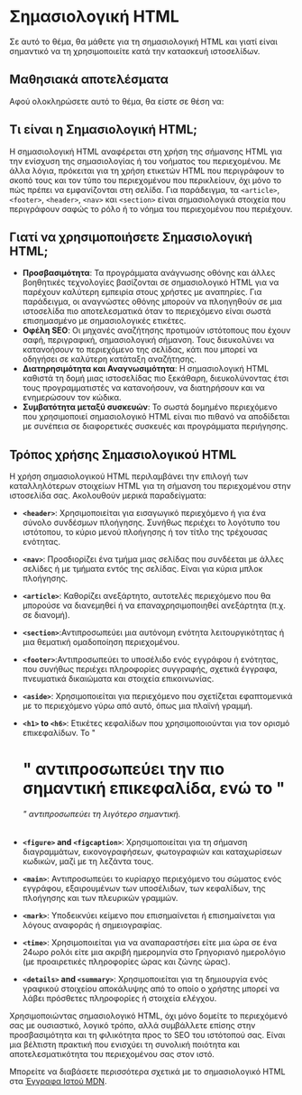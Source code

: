 # Σημασιολογική HTML

Σε αυτό το θέμα, θα μάθετε για τη σημασιολογική HTML και γιατί είναι σημαντικό να τη χρησιμοποιείτε κατά την κατασκευή ιστοσελίδων.

## Μαθησιακά αποτελέσματα

Αφού ολοκληρώσετε αυτό το θέμα, θα είστε σε θέση να:

## Τι είναι η Σημασιολογική HTML;

Η σημασιολογική HTML αναφέρεται στη χρήση της σήμανσης HTML για την ενίσχυση της σημασιολογίας ή του νοήματος του περιεχομένου. Με άλλα λόγια, πρόκειται για τη χρήση ετικετών HTML που περιγράφουν το σκοπό τους και τον τύπο του περιεχομένου που περικλείουν, όχι μόνο το πώς πρέπει να εμφανίζονται στη σελίδα. Για παράδειγμα, τα `<article>`, `<footer>`, `<header>`, `<nav>` και `<section>` είναι σημασιολογικά στοιχεία που περιγράφουν σαφώς το ρόλο ή το νόημα του περιεχομένου που περιέχουν.

## Γιατί να χρησιμοποιήσετε Σημασιολογική HTML;

- **Προσβασιμότητα**: Τα προγράμματα ανάγνωσης οθόνης και άλλες βοηθητικές τεχνολογίες βασίζονται σε σημασιολογικό HTML για να παρέχουν καλύτερη εμπειρία στους χρήστες με αναπηρίες. Για παράδειγμα, οι αναγνώστες οθόνης μπορούν να πλοηγηθούν σε μια ιστοσελίδα πιο αποτελεσματικά όταν το περιεχόμενο είναι σωστά επισημασμένο με σημασιολογικές ετικέτες.
- **Οφέλη SEO**: Οι μηχανές αναζήτησης προτιμούν ιστότοπους που έχουν σαφή, περιγραφική, σημασιολογική σήμανση. Τους διευκολύνει να κατανοήσουν το περιεχόμενο της σελίδας, κάτι που μπορεί να οδηγήσει σε καλύτερη κατάταξη αναζήτησης.
- **Διατηρησιμότητα και Αναγνωσιμότητα**: Η σημασιολογική HTML καθιστά τη δομή μιας ιστοσελίδας πιο ξεκάθαρη, διευκολύνοντας έτσι τους προγραμματιστές να κατανοήσουν, να διατηρήσουν και να ενημερώσουν τον κώδικα.
- **Συμβατότητα μεταξύ συσκευών**: Το σωστά δομημένο περιεχόμενο που χρησιμοποιεί σημασιολογικό HTML είναι πιο πιθανό να αποδίδεται με συνέπεια σε διαφορετικές συσκευές και προγράμματα περιήγησης.

## Τρόπος χρήσης Σημασιολογικού HTML

Η χρήση σημασιολογικού HTML περιλαμβάνει την επιλογή των καταλληλότερων στοιχείων HTML για τη σήμανση του περιεχομένου στην ιστοσελίδα σας. Ακολουθούν μερικά παραδείγματα:

- **`<header>`**: Χρησιμοποιείται για εισαγωγικό περιεχόμενο ή για ένα σύνολο συνδέσμων πλοήγησης. Συνήθως περιέχει το λογότυπο του ιστότοπου, το κύριο μενού πλοήγησης ή τον τίτλο της τρέχουσας ενότητας.

- **`<nav>`**: Προσδιορίζει ένα τμήμα μιας σελίδας που συνδέεται με άλλες σελίδες ή με τμήματα εντός της σελίδας. Είναι για κύρια μπλοκ πλοήγησης.

- **`<article>`**: Καθορίζει ανεξάρτητο, αυτοτελές περιεχόμενο που θα μπορούσε να διανεμηθεί ή να επαναχρησιμοποιηθεί ανεξάρτητα (π.χ. σε διανομή).

- **`<section>`**:Αντιπροσωπεύει μια αυτόνομη ενότητα λειτουργικότητας ή μια θεματική ομαδοποίηση περιεχομένου.

- **`<footer>`**:Αντιπροσωπεύει το υποσέλιδο ενός εγγράφου ή ενότητας, που συνήθως περιέχει πληροφορίες συγγραφής, σχετικά έγγραφα, πνευματικά δικαιώματα και στοιχεία επικοινωνίας.

- **`<aside>`**: Χρησιμοποιείται για περιεχόμενο που σχετίζεται εφαπτομενικά με το περιεχόμενο γύρω από αυτό, όπως μια πλαϊνή γραμμή.

- **`<h1>` to `<h6>`**: Ετικέτες κεφαλίδων που χρησιμοποιούνται για τον ορισμό επικεφαλίδων. Το "<h1>" αντιπροσωπεύει την πιο σημαντική επικεφαλίδα, ενώ το "<h6>" αντιπροσωπεύει τη λιγότερο σημαντική.

- **`<figure>` and `<figcaption>`**: Χρησιμοποιείται για τη σήμανση διαγραμμάτων, εικονογραφήσεων, φωτογραφιών και καταχωρίσεων κωδικών, μαζί με τη λεζάντα τους.

- **`<main>`**: Αντιπροσωπεύει το κυρίαρχο περιεχόμενο του σώματος ενός εγγράφου, εξαιρουμένων των υποσέλιδων, των κεφαλίδων, της πλοήγησης και των πλευρικών γραμμών.

- **`<mark>`**: Υποδεικνύει κείμενο που επισημαίνεται ή επισημαίνεται για λόγους αναφοράς ή σημειογραφίας.

- **`<time>`**: Χρησιμοποιείται για να αναπαραστήσει είτε μια ώρα σε ένα 24ωρο ρολόι είτε μια ακριβή ημερομηνία στο Γρηγοριανό ημερολόγιο (με προαιρετικές πληροφορίες ώρας και ζώνης ώρας).

- **`<details>` and `<summary>`**: Χρησιμοποιείται για τη δημιουργία ενός γραφικού στοιχείου αποκάλυψης από το οποίο ο χρήστης μπορεί να λάβει πρόσθετες πληροφορίες ή στοιχεία ελέγχου.

Χρησιμοποιώντας σημασιολογικό HTML, όχι μόνο δομείτε το περιεχόμενό σας με ουσιαστικό, λογικό τρόπο, αλλά συμβάλλετε επίσης στην προσβασιμότητα και τη φιλικότητα προς το SEO του ιστότοπού σας. Είναι μια βέλτιστη πρακτική που ενισχύει τη συνολική ποιότητα και αποτελεσματικότητα του περιεχομένου σας στον ιστό.

Μπορείτε να διαβάσετε περισσότερα σχετικά με το σημασιολογικό HTML στα [Έγγραφα Ιστού MDN](https://developer.mozilla.org/en-US/docs/Glossary/Semantics).

